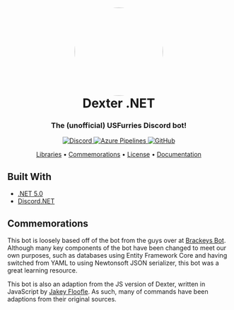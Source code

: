 <h1 align="center" style="position: relative;">
  <img src="https://us-furries.com/Dexter/DexLove.png" width="200" style="border-radius: 50%;" align="center">
  <br>
  Dexter .NET
</h1>

<h3 align="center">The (unofficial) USFurries Discord bot!</h3>

<p align="center">
  <a href="https://discord.gg/USFurries">
    <img alt="Discord" src="https://img.shields.io/discord/336243033416794118?color=%237289DA&label=Discord">
  </a>
  <a href="https://dev.azure.com/frostrixz/Dexter">
    <img alt="Azure Pipelines" src="https://dev.azure.com/frostrixz/Dexter/_apis/build/status/Frostrix.Dexter?branchName=master">
  </a>
  <a href="https://github.com/Frostrix/Dexter/blob/master/LICENSE">
    <img alt="GitHub" src="https://img.shields.io/github/license/frostrix/dexter?label=License">
  </a>
</p>

<p align="center">
    <a href="#built-with">Libraries</a> •
    <a href="#commemorations">Commemorations</a> •
    <a href="https://github.com/Frostrix/Dexter/blob/master/LICENSE">License</a> •
    <a href="http://usfurries.tk/documentation/api">Documentation</a>
</p>

## Built With
- [.NET 5.0](https://dotnet.microsoft.com/download/dotnet/5.0)
- [Discord.NET](https://github.com/discord-net/Discord.Net)

## Commemorations
This bot is loosely based off of the bot from the guys over at [Brackeys Bot](https://github.com/YilianSource/brackeys-bot). Although many key components of the bot have been changed to meet our own purposes, such as databases using Entity Framework Core and having switched from YAML to using Newtonsoft JSON serializer, this bot was a great learning resource.

This bot is also an adaption from the JS version of Dexter, written in JavaScript by [Jakey Floofle](https://github.com/Jakey-F). As such, many of commands have been adaptions from their original sources.
